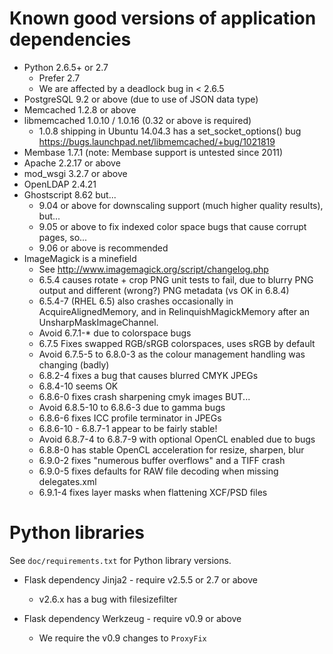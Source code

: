# Known good versions of application dependencies

* Python 2.6.5+ or 2.7
	* Prefer 2.7
	* We are affected by a deadlock bug in < 2.6.5
* PostgreSQL 9.2 or above (due to use of JSON data type)
* Memcached 1.2.8 or above
* libmemcached 1.0.10 / 1.0.16 (0.32 or above is required)
    * 1.0.8 shipping in Ubuntu 14.04.3 has a set_socket_options() bug
      https://bugs.launchpad.net/libmemcached/+bug/1021819
* Membase 1.7.1 (note: Membase support is untested since 2011)
* Apache 2.2.17 or above
* mod_wsgi 3.2.7 or above
* OpenLDAP 2.4.21
* Ghostscript 8.62 but...
	* 9.04 or above for downscaling support (much higher quality results), but...
	* 9.05 or above to fix indexed color space bugs that cause corrupt pages, so...
	* 9.06 or above is recommended
* ImageMagick is a minefield
	* See http://www.imagemagick.org/script/changelog.php
	* 6.5.4 causes rotate + crop PNG unit tests to fail, due to blurry PNG output
	      and different (wrong?) PNG metadata (vs OK in 6.8.4)
	* 6.5.4-7 (RHEL 6.5) also crashes occasionally in AcquireAlignedMemory,
	      and in RelinquishMagickMemory after an UnsharpMaskImageChannel.
	* Avoid 6.7.1-* due to colorspace bugs
	* 6.7.5 Fixes swapped RGB/sRGB colorspaces, uses sRGB by default
	* Avoid 6.7.5-5 to 6.8.0-3 as the colour management handling was changing (badly)
	* 6.8.2-4 fixes a bug that causes blurred CMYK JPEGs
	* 6.8.4-10 seems OK
	* 6.8.6-0 fixes crash sharpening cmyk images BUT...
	* Avoid 6.8.5-10 to 6.8.6-3 due to gamma bugs
	* 6.8.6-6 fixes ICC profile terminator in JPEGs
	* 6.8.6-10 - 6.8.7-1 appear to be fairly stable!
	* Avoid 6.8.7-4 to 6.8.7-9 with optional OpenCL enabled due to bugs
	* 6.8.8-0 has stable OpenCL acceleration for resize, sharpen, blur
	* 6.9.0-2 fixes "numerous buffer overflows" and a TIFF crash
	* 6.9.0-5 fixes defaults for RAW file decoding when missing delegates.xml
	* 6.9.1-4 fixes layer masks when flattening XCF/PSD files

# Python libraries

See `doc/requirements.txt` for Python library versions.

* Flask dependency Jinja2 - require v2.5.5 or 2.7 or above
	* v2.6.x has a bug with filesizefilter

* Flask dependency Werkzeug - require v0.9 or above
	* We require the v0.9 changes to `ProxyFix`

